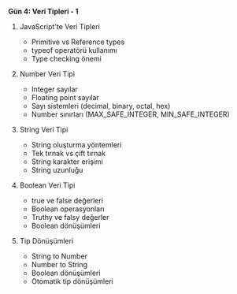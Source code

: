 **Gün 4: Veri Tipleri - 1**

1. JavaScript'te Veri Tipleri
    
    - Primitive vs Reference types
    - typeof operatörü kullanımı
    - Type checking önemi
2. Number Veri Tipi
    
    - Integer sayılar
    - Floating point sayılar
    - Sayı sistemleri (decimal, binary, octal, hex)
    - Number sınırları (MAX_SAFE_INTEGER, MIN_SAFE_INTEGER)
3. String Veri Tipi
    
    - String oluşturma yöntemleri
    - Tek tırnak vs çift tırnak
    - String karakter erişimi
    - String uzunluğu
4. Boolean Veri Tipi
    
    - true ve false değerleri
    - Boolean operasyonları
    - Truthy ve falsy değerler
    - Boolean dönüşümleri
5. Tip Dönüşümleri
    
    - String to Number
    - Number to String
    - Boolean dönüşümleri
    - Otomatik tip dönüşümleri